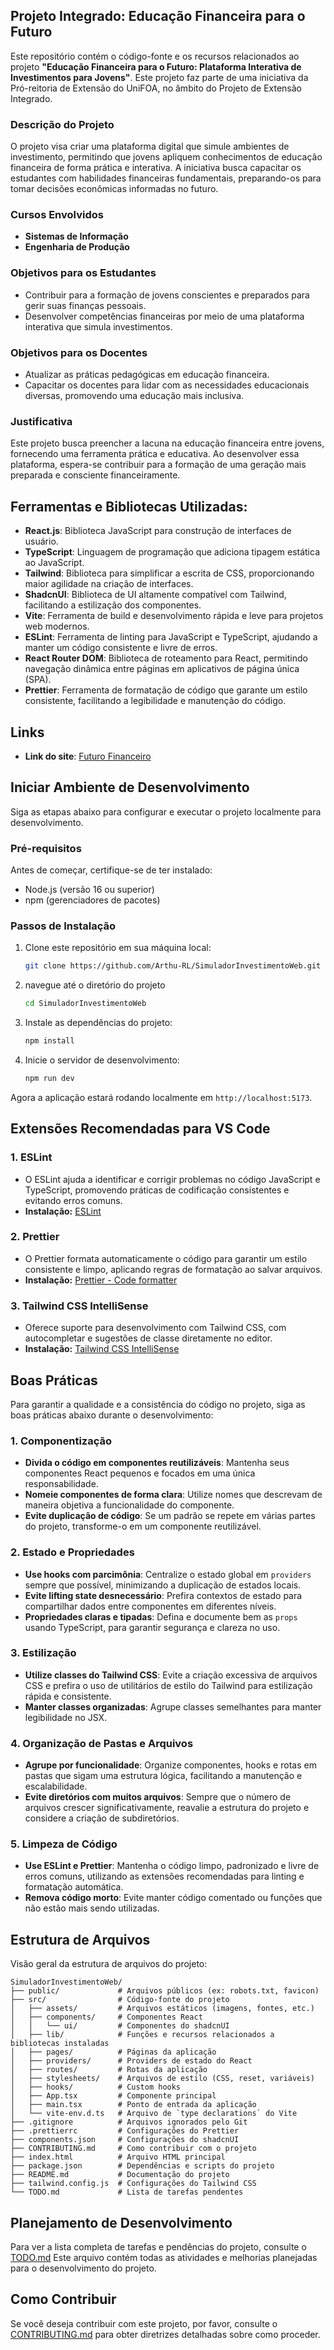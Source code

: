 ## Projeto Integrado: Educação Financeira para o Futuro

Este repositório contém o código-fonte e os recursos relacionados ao projeto **"Educação Financeira para o Futuro: Plataforma Interativa de Investimentos para Jovens"**. Este projeto faz parte de uma iniciativa da Pró-reitoria de Extensão do UniFOA, no âmbito do Projeto de Extensão Integrado.

### Descrição do Projeto

O projeto visa criar uma plataforma digital que simule ambientes de investimento, permitindo que jovens apliquem conhecimentos de educação financeira de forma prática e interativa. A iniciativa busca capacitar os estudantes com habilidades financeiras fundamentais, preparando-os para tomar decisões econômicas informadas no futuro.

### Cursos Envolvidos

- **Sistemas de Informação**
- **Engenharia de Produção**

### Objetivos para os Estudantes

- Contribuir para a formação de jovens conscientes e preparados para gerir suas finanças pessoais.
- Desenvolver competências financeiras por meio de uma plataforma interativa que simula investimentos.

### Objetivos para os Docentes

- Atualizar as práticas pedagógicas em educação financeira.
- Capacitar os docentes para lidar com as necessidades educacionais diversas, promovendo uma educação mais inclusiva.

### Justificativa

Este projeto busca preencher a lacuna na educação financeira entre jovens, fornecendo uma ferramenta prática e educativa. Ao desenvolver essa plataforma, espera-se contribuir para a formação de uma geração mais preparada e consciente financeiramente.

## Ferramentas e Bibliotecas Utilizadas:

- **React.js**: Biblioteca JavaScript para construção de interfaces de usuário.
- **TypeScript**: Linguagem de programação que adiciona tipagem estática ao JavaScript.
- **Tailwind**: Biblioteca para simplificar a escrita de CSS, proporcionando maior agilidade na criação de interfaces.
- **ShadcnUI**: Biblioteca de UI altamente compatível com Tailwind, facilitando a estilização dos componentes.
- **Vite**: Ferramenta de build e desenvolvimento rápida e leve para projetos web modernos.
- **ESLint**: Ferramenta de linting para JavaScript e TypeScript, ajudando a manter um código consistente e livre de erros.
- **React Router DOM**: Biblioteca de roteamento para React, permitindo navegação dinâmica entre páginas em aplicativos de página única (SPA).
- **Prettier**: Ferramenta de formatação de código que garante um estilo consistente, facilitando a legibilidade e manutenção do código.

## Links

- **Link do site**: [Futuro Financeiro](https://futurofinanceiro.vercel.app/)

## Iniciar Ambiente de Desenvolvimento

Siga as etapas abaixo para configurar e executar o projeto localmente para desenvolvimento.

### Pré-requisitos

Antes de começar, certifique-se de ter instalado:

- Node.js (versão 16 ou superior)
- npm (gerenciadores de pacotes)

### Passos de Instalação

1. Clone este repositório em sua máquina local:

   ```bash
   git clone https://github.com/Arthu-RL/SimuladorInvestimentoWeb.git
   ```

2. navegue até o diretório do projeto

   ```bash
   cd SimuladorInvestimentoWeb
   ```

3. Instale as dependências do projeto:

   ```bash
   npm install
   ```

4. Inicie o servidor de desenvolvimento:

   ```bash
   npm run dev
   ```

Agora a aplicação estará rodando localmente em `http://localhost:5173`.

## Extensões Recomendadas para VS Code

### 1. ESLint

- O ESLint ajuda a identificar e corrigir problemas no código JavaScript e TypeScript, promovendo práticas de codificação consistentes e evitando erros comuns.
- **Instalação:** [ESLint](https://marketplace.visualstudio.com/items?itemName=dbaeumer.vscode-eslint)

### 2. Prettier

- O Prettier formata automaticamente o código para garantir um estilo consistente e limpo, aplicando regras de formatação ao salvar arquivos.
- **Instalação:** [Prettier - Code formatter](https://marketplace.visualstudio.com/items?itemName=esbenp.prettier-vscode)

### 3. Tailwind CSS IntelliSense

- Oferece suporte para desenvolvimento com Tailwind CSS, com autocompletar e sugestões de classe diretamente no editor.
- **Instalação:** [Tailwind CSS IntelliSense](https://marketplace.visualstudio.com/items?itemName=bradlc.vscode-tailwindcss)

## Boas Práticas

Para garantir a qualidade e a consistência do código no projeto, siga as boas práticas abaixo durante o desenvolvimento:

### 1. Componentização

- **Divida o código em componentes reutilizáveis**: Mantenha seus componentes React pequenos e focados em uma única responsabilidade.
- **Nomeie componentes de forma clara**: Utilize nomes que descrevam de maneira objetiva a funcionalidade do componente.
- **Evite duplicação de código**: Se um padrão se repete em várias partes do projeto, transforme-o em um componente reutilizável.

### 2. Estado e Propriedades

- **Use hooks com parcimônia**: Centralize o estado global em `providers` sempre que possível, minimizando a duplicação de estados locais.
- **Evite lifting state desnecessário**: Prefira contextos de estado para compartilhar dados entre componentes em diferentes níveis.
- **Propriedades claras e tipadas**: Defina e documente bem as `props` usando TypeScript, para garantir segurança e clareza no uso.

### 3. Estilização

- **Utilize classes do Tailwind CSS**: Evite a criação excessiva de arquivos CSS e prefira o uso de utilitários de estilo do Tailwind para estilização rápida e consistente.
- **Manter classes organizadas**: Agrupe classes semelhantes para manter legibilidade no JSX.

### 4. Organização de Pastas e Arquivos

- **Agrupe por funcionalidade**: Organize componentes, hooks e rotas em pastas que sigam uma estrutura lógica, facilitando a manutenção e escalabilidade.
- **Evite diretórios com muitos arquivos**: Sempre que o número de arquivos crescer significativamente, reavalie a estrutura do projeto e considere a criação de subdiretórios.

### 5. Limpeza de Código

- **Use ESLint e Prettier**: Mantenha o código limpo, padronizado e livre de erros comuns, utilizando as extensões recomendadas para linting e formatação automática.
- **Remova código morto**: Evite manter código comentado ou funções que não estão mais sendo utilizadas.

## Estrutura de Arquivos

Visão geral da estrutura de arquivos do projeto:

```
SimuladorInvestimentoWeb/
├── public/             # Arquivos públicos (ex: robots.txt, favicon)
├── src/                # Código-fonte do projeto
│   ├── assets/         # Arquivos estáticos (imagens, fontes, etc.)
│   ├── components/     # Componentes React
│   │   └── ui/         # Componentes do shadcnUI
│   ├── lib/            # Funções e recursos relacionados a bibliotecas instaladas
│   ├── pages/          # Páginas da aplicação
│   ├── providers/      # Providers de estado do React
│   ├── routes/         # Rotas da aplicação
│   ├── stylesheets/    # Arquivos de estilo (CSS, reset, variáveis)
│   ├── hooks/          # Custom hooks
│   ├── App.tsx         # Componente principal
│   ├── main.tsx        # Ponto de entrada da aplicação
│   └── vite-env.d.ts   # Arquivo de `type declarations` do Vite
├── .gitignore          # Arquivos ignorados pelo Git
├── .prettierrc         # Configurações do Prettier
├── components.json     # Configurações do shadcnUI
├── CONTRIBUTING.md     # Como contribuir com o projeto
├── index.html          # Arquivo HTML principal
├── package.json        # Dependências e scripts do projeto
├── README.md           # Documentação do projeto
├── tailwind.config.js  # Configurações do Tailwind CSS
└── TODO.md             # Lista de tarefas pendentes
```

## Planejamento de Desenvolvimento

Para ver a lista completa de tarefas e pendências do projeto, consulte o [TODO.md](./TODO.md) Este arquivo contém todas as atividades e melhorias planejadas para o desenvolvimento do projeto.

## Como Contribuir

Se você deseja contribuir com este projeto, por favor, consulte o [CONTRIBUTING.md](./CONTRIBUTING.md) para obter diretrizes detalhadas sobre como proceder.
